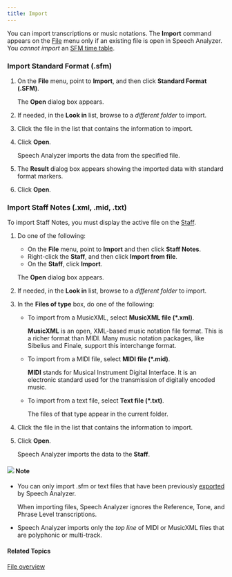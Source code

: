 ```yaml
---
title: Import
---
```


You can import transcriptions or music notations. The **Import** command appears on the [File](overview) menu only if an existing file is open in Speech Analyzer. You *cannot import* an [SFM time table](export/sfm-time-table).

### **Import Standard Format (.sfm)**
1. On the **File** menu, point to **Import**, and then click **Standard Format (.SFM)**.

    The **Open** dialog box appears.

1. If needed, in the **Look in** list, browse to a *different folder* to import.
1. Click the file in the list that contains the information to import.
1. Click **Open**.

    Speech Analyzer imports the data from the specified file.

1. The **Result** dialog box appears showing the imported data with standard format markers.
1. Click **Open**.

### **Import Staff Notes (.xml, .mid, .txt)**
To import Staff Notes, you must display the active file on the [Staff](../graphs/types/music/staff).

1. Do one of the following:
   * On the **File** menu, point to **Import** and then click **Staff Notes**.
   * Right-click the **Staff**, and then click **Import from file**.
   * On the **Staff**, click **Import**.

    The **Open** dialog box appears.

1. If needed, in the **Look in** list, browse to a *different folder* to import.
1. In the **Files of type** box, do one of the following:
   * To import from a MusicXML, select **MusicXML file (\*.xml)**.

        **MusicXML** is an open, XML-based music notation file format. This is a richer format than MIDI. Many music notation packages, like Sibelius and Finale, support this interchange format.

    * To import from a MIDI file, select **MIDI file (\*.mid)**.

        **MIDI** stands for Musical Instrument Digital Interface. It is an electronic standard used for the transmission of digitally encoded music.

    * To import from a text file, select **Text file (\*.txt)**.

      The files of that type appear in the current folder.

1. Click the file in the list that contains the information to import.
1. Click **Open**.

    Speech Analyzer imports the data to the **Staff**.

#### ![](../../../images/001.png) **Note**
- You can only import .sfm or text files that have been previously [exported](export/overview) by Speech Analyzer.

    When importing files, Speech Analyzer ignores the Reference, Tone, and Phrase Level transcriptions.

- Speech Analyzer imports only the *top line* of MIDI or MusicXML files that are polyphonic or multi-track.

#### **Related Topics**
[File overview](overview)
